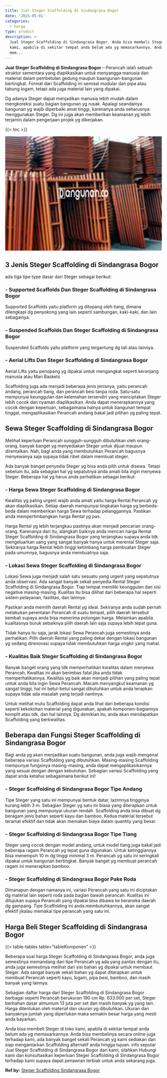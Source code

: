 ```yaml
---
title: Jual Steger Scaffolding di Sindangrasa Bogor
date: '2025-05-01'
categories:
  - harga
type: product
description: >-
  Jual Steger Scaffolding di Sindangrasa Bogor. Anda bisa membeli Steger di toko
  kami, apabila di sekitar tempat anda belum ada yg memasarkannya. Anda bisa
  mem...
---
```


**Jual Steger Scaffolding di Sindangrasa Bogor** – Perancah ialah sebuah struktur sementara yang diaplikasikan untuk menyangga manusia dan material dalam pembetulan gedung maupun baangunan-bangunan bertingkat. Format dari Scaffolding ini semisal modular dan pipa atau tabung logam, tetapi ada juga material lain yang dipakai.

Dg adanya Steger dapat menjadikan manusia lebih mudah dalam mengkoreksi suatu bagian bangunan yg rusak. Apalagi seandainya bangunan yg wajib diperbaiki amat tinggi, karenanya anda seharusnya menggunakan Steger. Dg ini juga akan memberikan keamanan yg lebih terjamin dalam pengerjaan projek yg dikerjakan.

{{< toc >}}

![Jual Steger Scaffolding di Sindangrasa Bogor](/images/sewa-scaffolding-steger-12.png)

## 3 Jenis Steger Scaffolding di Sindangrasa Bogor

ada tiga tipe type dasar dari Steger sebagai berikut:

### \- Supported Scaffolds Dan Steger Scaffolding di Sindangrasa Bogor

Supported Scaffolds yaitu platform yg ditopang oleh tiang, dimana dilengkapi dg penyokong yang lain seperti sambungan, kaki-kaki, dan lain sebagainya.

### \- Suspended Scaffolds Dan Steger Scaffolding di Sindangrasa Bogor

Suspended Scaffolds yaitu platform yang tergantung dg tali atau lainnya.

### \- Aerial Lifts Dan Steger Scaffolding di Sindangrasa Bogor

Aerial Lifts yaitu penopang yg dipakai untuk mengangkat seperti keranjang manusia atau Man Baskets

Scaffolding juga ada menjadi beberapa jenis jenisnya, yaitu perancah andang, perancah tiang, dan perancah besi tanpa roda. Satu-satu mempunyai keunggulan dan kelemahan tersendiri yang menciptakan Steger lebih cocok dan nyaman diaplikasikan. Anda dapat menerapkannya yang cocok dengan keperluan, sebagaimana halnya untuk bangunan tempat tinggal, mengaplikasikan Perancah andang bakal jadi pilihan yg paling tepat.

## Sewa Steger Scaffolding di Sindangrasa Bogor

Melihat keperluan Perancah sungguh-sungguh dibutuhkan oleh orang-orang, banyak banget yg menyediakan Steger untuk dijual maupun direntalkan. Nah, bagi anda yang membutuhkan Perancah bagusnya menyewanya saja supaya tidak ribet dalam membuat steger.

Ada banyak banget penyedia Steger yg bisa anda pilih untuk disewa. Tetapi sebelum itu, ada sebagian hal yg sepatutnya anda amati bila ingin menyewa Steger. Beberapa hal yg harus anda perhatikan sebagai berikut:

### \- Harga Sewa Steger Scaffolding di Sindangrasa Bogor

Kwalitas yg paling urgent wajib anda amati yaitu harga Rental Perancah yg akan diaplikasikan. Setiap daerah mempunyai tingkatan harga yg berbeda-beda dalam memberikan harga Sewa terhadap pelanggannya. Pastikan anda mempertimbangkan harga Rental yg pas.

Harga Rental yg lebih terjangkau pastinya akan menjadi pencarian orang-orang. Karenanya dari itu, alangkah baiknya anda mencari harga Rental Steger Scaffolding di Sindangrasa Bogor yang terjangkau supaya anda tdk mengeluarkan uang yang sangat banyak hanya untuk merental Steger saja. Sekiranya harga Rental lebih tinggi ketimbang harga pembuatan Steger pada umumnya, bagusnya anda membuatnya saja.

### \- Lokasi Sewa Steger Scaffolding di Sindangrasa Bogor

Lokasi Sewa juga menjadi salah satu sesuatu yang urgent yang sepatutnya anda observasi. Ada sangat banyak sekali penyedia Rental Steger Scaffolding di Sindangrasa Bogor. Tiap tempat memiliki keunggulan dan sisi negative masing-masing. Kualitas itu bisa dilihat dari beberapa hal seperti sistem pelayanan, fasilitas, dan lainnya.

Pastikan anda memilih daerah Rental yg ideal. Sekiranya anda sudah pernah melakukan perentalan Perancah di suatu tempat, pilih daerah tersebut kembali supaya anda bisa menerima potongan harga. Melainkan apabila kualitasnya buruk sebaiknya pilih daerah lain saja supaya lebih tepat guna.

Tidak hanya itu saja, jarak lokasi Sewa Perancah juga semestinya anda perhatikan. Pilih daerah Rental yang paling dekat dengan lokasi bangunan yg sedang direnovasi supaya tidak membutuhkan harga ongkir yang mahal.

### \- Kualitas Baik Steger Scaffolding di Sindangrasa Bogor

Banyak banget orang yang tdk memperhatikan kwalitas dalam menyewa Perancah. Kwalitas ini akan berimbas fatal jika anda tidak memperhatikannya. Kwalitas yg baik akan menjadi pilihan yang paling tepat untuk anda bila ingin Sewa Perancah. Macam menyangkut keamanan yg sangat tinggi, hal ini betul-betul sangat dibutuhkan untuk anda terapkan supaya tidak ada masalah yang terjadi nantinya.

Untuk melihat mutu Scaffolding dapat anda lihat dari beberapa kondisi seperti kekokohan material yang digunakan, apakah komponen-bagiannya komplit atau tdk, dan hal lainnya. Dg demikian itu, anda akan mendapatkan Scaffolding yang berkwalitas.

## Beberapa dan Fungsi Steger Scaffolding di Sindangrasa Bogor

Bagi anda yg akan menjadikan suatu bangunan, anda juga wajib mengenal beberapa variasi Scaffolding yang dibutuhkan. Masing-masing Scaffolding mempunyai fungsinya masing-masing, anda dapat mengaplikasikannya yang sesuai dengan dengan kebutuhan. Sebagian variasi Scaffolding yang dapat anda ketahui sebagaimana berikut ini!

### \- Steger Scaffolding di Sindangrasa Bogor Tipe Andang

Tipe Steger yang satu ini mempunyai bentuk datar, lazimnya tingginya kurang lebih 3 m. Sebagian Steger yg satu ini biasa yang diterapkan untuk bangunan yang mempunyai ukuran rendah. Scaffolding anda bisa dibuat dg beragam jenis bahan seperti kayu dan bamboo. Kedua material tersebut teramat efektif dan tidak akan memakan biaya dalam quantity yang besar.

### \- Steger Scaffolding di Sindangrasa Bogor Tipe Tiang

Steger yang cocok dengan model andang, untuk model tiang juga bakal jadi beberapa ragam Perancah yg tepat guna digunakan. Untuk ketinggiannya bisa menempuh 10 m dg tinggi minimal 3 m. Perancah yg satu ini seringkali dipakai untuk bangunan bertingkat. Banyak banget yg membuat perancah ragam ini menerapkan bamboo.

### \- Steger Scaffolding di Sindangrasa Bogor Pake Roda

Dimanapun dengan namanya ini, variasi Perancah yang satu ini diciptakan dg material lain seperti roda pada bagian bawah perancah. Kualitas ini ditujukan supaya Perancah yang dipakai bisa dibawa ke beraneka daerah dg gampang. Tipe Scaffolding ini anda membutuhkannya, akan sangat efektif jikalau memakai tipe perancah yang satu ini.

## Harga Beli Steger Scaffolding di Sindangrasa Bogor

{{< table-tables table="tableKomponen" >}}

Beberapa soal harga Steger Scaffolding di Sindangrasa Bogor, anda juga semestinya memandang dari tipe Perancah yg ada yang pantas dengan itu, anda juga semestinya melihat dari sisi bahan yg dipakai untuk membaut Steger. Ada sangat banyak sekali bahan yg dapat diterapkan untuk membuat Perancah seperti kayu, logam, pipa besi, bamboo, dan masih banyak yang lainnya.

Sebagian daftar harga dari Steger Scaffolding di Sindangrasa Bogor berbagai seperti Perancah berukuran 190 cm Rp. 633.000 per set, Steger berbahan dasar almunium 13 juta per set dan masih banyak yg yang lain. Harga ditentukan oleh material dan ukuran yg dibutuhkan. Ukuran dan banyaknya jumlah yang diperlukan maka semakin besar harga yang mesti anda bayarkan.

Anda bisa membeli Steger di toko kami, apabila di sekitar tempat anda belum ada yg memasarkannya. Anda bisa membelinya secara online juga terhadap kami, ada banyak banget sekali Perancah yg kami sediakan dan siap mengantarkan Scaffolding alternatif anda hingga tujuan. info seputar Jual Steger Scaffolding di Sindangrasa Bogor dari kami, silahkan Hubungi kami dan konsultasikan keperluan Steger Scaffolding di Sindangrasa Bogor terhadap kami supaya dapat penawran terbiak untuk anda sekarang juga.

**Ref by:** [Steger Scaffolding Sindangrasa Bogor](https://id.wikipedia.org/wiki/Steger)
